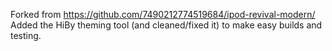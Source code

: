 Forked from https://github.com/7490212774519684/ipod-revival-modern/
Added the HiBy theming tool (and cleaned/fixed it) to make easy builds and testing.
